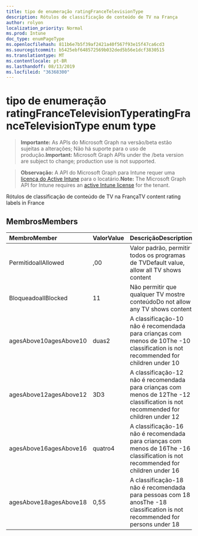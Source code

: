 ```yaml
---
title: tipo de enumeração ratingFranceTelevisionType
description: Rótulos de classificação de conteúdo de TV na França
author: rolyon
localization_priority: Normal
ms.prod: Intune
doc_type: enumPageType
ms.openlocfilehash: 811b6e7b5f39af2421a40f567f93e15f47ca6cd3
ms.sourcegitcommit: b5425ebf648572569b032ded5b56e1dcf3830515
ms.translationtype: MT
ms.contentlocale: pt-BR
ms.lasthandoff: 08/13/2019
ms.locfileid: "36368300"
---
```

# <a name="ratingfrancetelevisiontype-enum-type"></a><span data-ttu-id="ad1b4-103">tipo de enumeração ratingFranceTelevisionType</span><span class="sxs-lookup"><span data-stu-id="ad1b4-103">ratingFranceTelevisionType enum type</span></span>

> <span data-ttu-id="ad1b4-104">**Importante:** As APIs do Microsoft Graph na versão/beta estão sujeitas a alterações; Não há suporte para o uso de produção.</span><span class="sxs-lookup"><span data-stu-id="ad1b4-104">**Important:** Microsoft Graph APIs under the /beta version are subject to change; production use is not supported.</span></span>

> <span data-ttu-id="ad1b4-105">**Observação:** A API do Microsoft Graph para Intune requer uma [licença do Active Intune](https://go.microsoft.com/fwlink/?linkid=839381) para o locatário.</span><span class="sxs-lookup"><span data-stu-id="ad1b4-105">**Note:** The Microsoft Graph API for Intune requires an [active Intune license](https://go.microsoft.com/fwlink/?linkid=839381) for the tenant.</span></span>

<span data-ttu-id="ad1b4-106">Rótulos de classificação de conteúdo de TV na França</span><span class="sxs-lookup"><span data-stu-id="ad1b4-106">TV content rating labels in France</span></span>

## <a name="members"></a><span data-ttu-id="ad1b4-107">Membros</span><span class="sxs-lookup"><span data-stu-id="ad1b4-107">Members</span></span>
|<span data-ttu-id="ad1b4-108">Membro</span><span class="sxs-lookup"><span data-stu-id="ad1b4-108">Member</span></span>|<span data-ttu-id="ad1b4-109">Valor</span><span class="sxs-lookup"><span data-stu-id="ad1b4-109">Value</span></span>|<span data-ttu-id="ad1b4-110">Descrição</span><span class="sxs-lookup"><span data-stu-id="ad1b4-110">Description</span></span>|
|:---|:---|:---|
|<span data-ttu-id="ad1b4-111">Permitido</span><span class="sxs-lookup"><span data-stu-id="ad1b4-111">allAllowed</span></span>|<span data-ttu-id="ad1b4-112">,0</span><span class="sxs-lookup"><span data-stu-id="ad1b4-112">0</span></span>|<span data-ttu-id="ad1b4-113">Valor padrão, permitir todos os programas de TV</span><span class="sxs-lookup"><span data-stu-id="ad1b4-113">Default value, allow all TV shows content</span></span>|
|<span data-ttu-id="ad1b4-114">Bloqueado</span><span class="sxs-lookup"><span data-stu-id="ad1b4-114">allBlocked</span></span>|<span data-ttu-id="ad1b4-115">1</span><span class="sxs-lookup"><span data-stu-id="ad1b4-115">1</span></span>|<span data-ttu-id="ad1b4-116">Não permitir que qualquer TV mostre conteúdo</span><span class="sxs-lookup"><span data-stu-id="ad1b4-116">Do not allow any TV shows content</span></span>|
|<span data-ttu-id="ad1b4-117">agesAbove10</span><span class="sxs-lookup"><span data-stu-id="ad1b4-117">agesAbove10</span></span>|<span data-ttu-id="ad1b4-118">duas</span><span class="sxs-lookup"><span data-stu-id="ad1b4-118">2</span></span>|<span data-ttu-id="ad1b4-119">A classificação-10 não é recomendada para crianças com menos de 10</span><span class="sxs-lookup"><span data-stu-id="ad1b4-119">The -10 classification is not recommended for children under 10</span></span>|
|<span data-ttu-id="ad1b4-120">agesAbove12</span><span class="sxs-lookup"><span data-stu-id="ad1b4-120">agesAbove12</span></span>|<span data-ttu-id="ad1b4-121">3D</span><span class="sxs-lookup"><span data-stu-id="ad1b4-121">3</span></span>|<span data-ttu-id="ad1b4-122">A classificação-12 não é recomendada para crianças com menos de 12</span><span class="sxs-lookup"><span data-stu-id="ad1b4-122">The -12 classification is not recommended for children under 12</span></span>|
|<span data-ttu-id="ad1b4-123">agesAbove16</span><span class="sxs-lookup"><span data-stu-id="ad1b4-123">agesAbove16</span></span>|<span data-ttu-id="ad1b4-124">quatro</span><span class="sxs-lookup"><span data-stu-id="ad1b4-124">4</span></span>|<span data-ttu-id="ad1b4-125">A classificação-16 não é recomendada para crianças com menos de 16</span><span class="sxs-lookup"><span data-stu-id="ad1b4-125">The -16 classification is not recommended for children under 16</span></span>|
|<span data-ttu-id="ad1b4-126">agesAbove18</span><span class="sxs-lookup"><span data-stu-id="ad1b4-126">agesAbove18</span></span>|<span data-ttu-id="ad1b4-127">0,5</span><span class="sxs-lookup"><span data-stu-id="ad1b4-127">5</span></span>|<span data-ttu-id="ad1b4-128">A classificação-18 não é recomendada para pessoas com 18 anos</span><span class="sxs-lookup"><span data-stu-id="ad1b4-128">The -18 classification is not recommended for persons under 18</span></span>|



